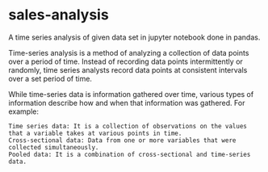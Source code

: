 # sales-analysis
A time series analysis of given data set in jupyter notebook done in pandas.


Time-series analysis is a method of analyzing a collection of data points over a period of time. Instead of recording data points intermittently or randomly, time series analysts record data points at consistent intervals over a set period of time.

While time-series data is information gathered over time, various types of information describe how and when that information was gathered. For example:

    Time series data: It is a collection of observations on the values that a variable takes at various points in time.
    Cross-sectional data: Data from one or more variables that were collected simultaneously.
    Pooled data: It is a combination of cross-sectional and time-series data.







































